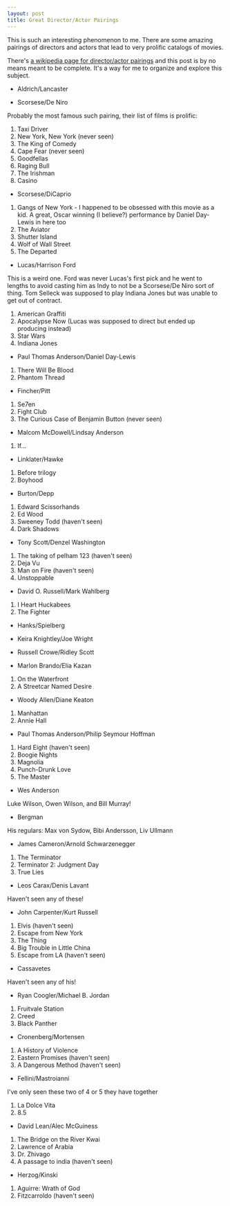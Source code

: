 ```yaml
---
layout: post
title: Great Director/Actor Pairings
---
```


This is such an interesting phenomenon to me. There are some amazing pairings of directors and actors that lead to very prolific catalogs of movies.

There's [a wikipedia page for director/actor pairings](https://en.wikipedia.org/wiki/List_of_film_director_and_actor_collaborations) and this post is by no means meant to be complete. It's a way for me to organize and explore this subject.

* Aldrich/Lancaster

* Scorsese/De Niro

Probably the most famous such pairing, their list of films is prolific:

1. Taxi Driver
2. New York, New York (never seen)
3. The King of Comedy
4. Cape Fear (never seen)
5. Goodfellas
6. Raging Bull
7. The Irishman
8. Casino

* Scorsese/DiCaprio

1. Gangs of New York - I happened to be obsessed with this movie as a kid. A great, Oscar winning (I believe?) performance by Daniel Day-Lewis in here too
2. The Aviator
3. Shutter Island
4. Wolf of Wall Street
5. The Departed

* Lucas/Harrison Ford

This is a weird one. Ford was never Lucas's first pick and he went to lengths to avoid casting him as Indy to not be a Scorsese/De Niro sort of thing. Tom Selleck was supposed to play Indiana Jones but was unable to get out of contract.

1. American Graffiti
2. Apocalypse Now (Lucas was supposed to direct but ended up producing instead)
3. Star Wars
4. Indiana Jones

* Paul Thomas Anderson/Daniel Day-Lewis

1. There Will Be Blood
2. Phantom Thread

* Fincher/Pitt

1. Se7en
2. Fight Club
3. The Curious Case of Benjamin Button (never seen)

* Malcom McDowell/Lindsay Anderson

1. If...

* Linklater/Hawke

1. Before trilogy
2. Boyhood

* Burton/Depp

1. Edward Scissorhands
2. Ed Wood
3. Sweeney Todd (haven't seen)
4. Dark Shadows

* Tony Scott/Denzel Washington

1. The taking of pelham 123 (haven't seen)
2. Deja Vu
3. Man on Fire (haven't seen)
4. Unstoppable

* David O. Russell/Mark Wahlberg

1. I Heart Huckabees
2. The Fighter

* Hanks/Spielberg

* Keira Knightley/Joe Wright

* Russell Crowe/Ridley Scott

* Marlon Brando/Elia Kazan

1. On the Waterfront
2. A Streetcar Named Desire

* Woody Allen/Diane Keaton

1. Manhattan
2. Annie Hall

* Paul Thomas Anderson/Philip Seymour Hoffman

1. Hard Eight (haven't seen)
2. Boogie Nights
3. Magnolia
4. Punch-Drunk Love
5. The Master

* Wes Anderson

Luke Wilson, Owen Wilson, and Bill Murray!

* Bergman

His regulars: Max von Sydow, Bibi Andersson, Liv Ullmann

* James Cameron/Arnold Schwarzenegger

1. The Terminator
2. Terminator 2: Judgment Day
3. True Lies

* Leos Carax/Denis Lavant

Haven't seen any of these!

* John Carpenter/Kurt Russell

1. Elvis (haven't seen)
2. Escape from New York
3. The Thing
4. Big Trouble in Little China
5. Escape from LA (haven't seen)

* Cassavetes

Haven't seen any of his!

* Ryan Coogler/Michael B. Jordan

1. Fruitvale Station
2. Creed
3. Black Panther

* Cronenberg/Mortensen

1. A History of Violence
2. Eastern Promises (haven't seen)
3. A Dangerous Method (haven't seen)

* Fellini/Mastroianni

I've only seen these two of 4 or 5 they have together

1. La Dolce Vita
2. 8.5

* David Lean/Alec McGuiness

1. The Bridge on the River Kwai
2. Lawrence of Arabia
3. Dr. Zhivago
4. A passage to india (haven't seen)

* Herzog/Kinski

1. Aguirre: Wrath of God
2. Fitzcarroldo (haven't seen)